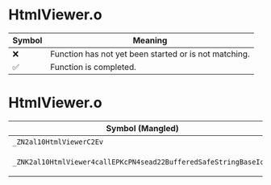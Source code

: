 # HtmlViewer.o
| Symbol | Meaning 
| ------------- | ------------- 
| :x: | Function has not yet been started or is not matching. 
| :white_check_mark: | Function is completed. 


# HtmlViewer.o
| Symbol (Mangled) | Symbol (Demangled) | Decompiled? |
| ------------- |  ------------- | ------------- |
| `_ZN2al10HtmlViewerC2Ev` | `al::HtmlViewer::HtmlViewer(void)` | :x: |
| `_ZNK2al10HtmlViewer4callEPKcPN4sead22BufferedSafeStringBaseIcEE` | `al::HtmlViewer::call(char const*,sead::BufferedSafeStringBase<char> *)const` | :x: |
